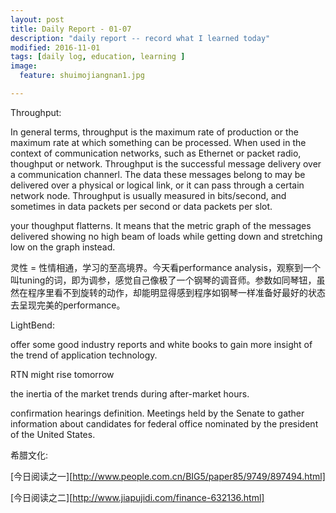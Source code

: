 ```yaml
---
layout: post
title: Daily Report - 01-07
description: "daily report -- record what I learned today"
modified: 2016-11-01
tags: [daily log, education, learning ]
image:
  feature: shuimojiangnan1.jpg

---
```


Throughput:

In general terms, throughput is the maximum rate of production or the maximum rate at which something can be processed. When used in the context of communication networks, such as Ethernet or packet radio, thoughput or network. Throughput is the successful message delivery over a communication channerl. The data these messages belong to may be delivered over a physical or logical link, or it can pass through a certain network node. Throughput is usually measured in bits/second, and sometimes in data packets per second or data packets per slot.

your thoughput flatterns.
It means that the metric graph of the messages delivered showing no high beam of loads while getting down and stretching low on the graph instead.

灵性 = 性情相通，学习的至高境界。今天看performance analysis，观察到一个叫tuning的词，即为调参，感觉自己像极了一个钢琴的调音师。参数如同琴钮，虽然在程序里看不到旋转的动作，却能明显得感到程序如钢琴一样准备好最好的状态去呈现完美的performance。

LightBend:

offer some good industry reports and white books to gain more insight of the trend of application technology.

RTN might rise tomorrow

the inertia of the market trends during after-market hours.

confirmation hearings definition. Meetings held by the Senate to gather information about candidates for federal office nominated by the president of the United States.

希腊文化:

[今日阅读之一][http://www.people.com.cn/BIG5/paper85/9749/897494.html]

[今日阅读之二][http://www.jiapujidi.com/finance-632136.html]